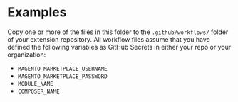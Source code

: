 # Examples
Copy one or more of the files in this folder to the `.github/workflows/` folder of your extension repository. All workflow files
assume that you have defined the following variables as GitHub Secrets in either your repo or your organization:

- `MAGENTO_MARKETPLACE_USERNAME`
- `MAGENTO_MARKETPLACE_PASSWORD`
- `MODULE_NAME`
- `COMPOSER_NAME`

